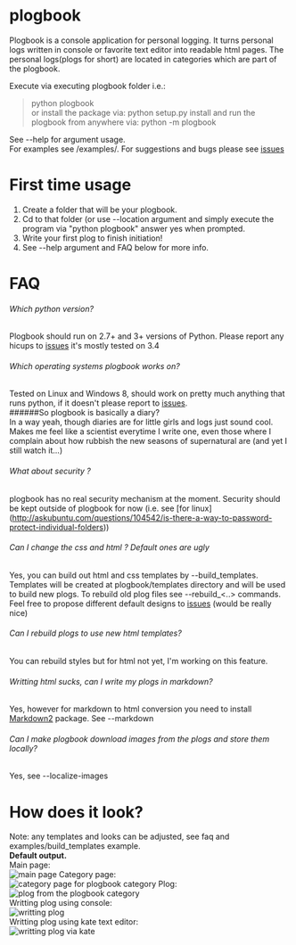 plogbook
========

Plogbook is a console application for personal logging. It turns personal logs written in console or favorite text editor into readable html pages. The personal logs(plogs for short) are located in categories which are part of the plogbook.

Execute via executing plogbook folder i.e.: 
>python plogbook  
or install the package via:
>python setup.py install
and run the plogbook from anywhere via:
>python -m plogbook

See --help for argument usage.  
For examples see /examples/. For suggestions and bugs please see [issues](https://github.com/Granitas/plogbook/issues)

First time usage
===
1. Create a folder that will be your plogbook.
2. Cd to that folder (or use --location <folder location> argument and simply execute the program via "python plogbook" answer yes when prompted.
3. Write your first plog to finish initiation!
4. See --help argument and FAQ below for more info.

FAQ
===
###### Which python version?  
Plogbook should run on 2.7+ and 3+ versions of Python. Please report any hicups to [issues](https://github.com/Granitas/plogbook/issues) it's mostly tested on 3.4  
###### Which operating systems plogbook works on?  
Tested on Linux and Windows 8, should work on pretty much anything that runs python, if it doesn't please report to [issues](https://github.com/Granitas/plogbook/issues).  
######So plogbook is basically a diary?  
In a way yeah, though diaries are for little girls and logs just sound cool. Makes me feel like a scientist everytime I write one, even those where I complain about how rubbish the new seasons of supernatural are (and yet I still watch it...)
###### What about security ?  
plogbook has no real security mechanism at the moment. Security should be kept outside of plogbook for now (i.e. see [for linux] (http://askubuntu.com/questions/104542/is-there-a-way-to-password-protect-individual-folders))
###### Can I change the css and html ? Default ones are ugly    
Yes, you can build out html and css templates by --build_templates. Templates will be created at plogbook/templates directory and will be used to build new plogs. To rebuild old plog files see --rebuild_<..> commands. Feel free to propose different default designs to [issues](https://github.com/Granitas/plogbook/issues) (would be really nice)   
###### Can I rebuild plogs to use new html templates?  
You can rebuild styles but for html not yet, I'm working on this feature.  
###### Writting html sucks, can I write my plogs in markdown?  
Yes, however for markdown to html conversion you need to install [Markdown2](https://github.com/trentm/python-markdown2) package.  See --markdown  
###### Can I make plogbook download images from the plogs and store them locally?  
Yes, see --localize-images  

How does it look?
===
Note: any templates and looks can be adjusted, see faq and examples/build_templates example.   
**Default output.**  
Main page:  
![main page](http://wstaw.org/m/2014/12/15/plasma-desktopBE2314.png)
Category page:  
![category page for plogbook category](http://wstaw.org/m/2014/12/15/plasma-desktopYv2314.png)
Plog:  
![plog from the plogbook category](http://wstaw.org/m/2014/12/15/plasma-desktopew2314.png)  
Writting plog using console:  
![writting plog](http://wstaw.org/m/2014/12/15/plasma-desktopyy2314.png)  
Writting plog using kate text editor:  
![writting plog via kate](http://wstaw.org/m/2014/12/15/plasma-desktopYl2314.png)  
